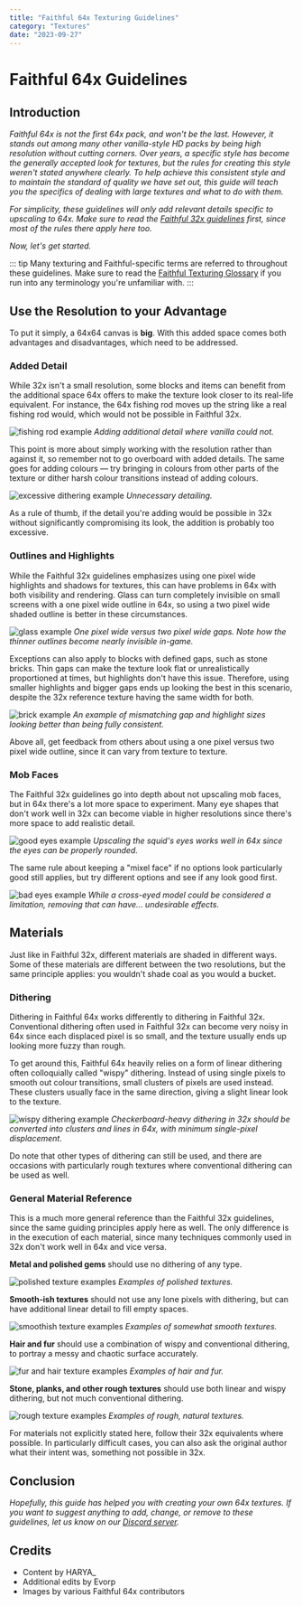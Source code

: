 ```yaml
---
title: "Faithful 64x Texturing Guidelines"
category: "Textures"
date: "2023-09-27"
---
```


# Faithful 64x Guidelines

## Introduction

*Faithful 64x is not the first 64x pack, and won't be the last. However, it stands out among many other vanilla-style HD packs by being high resolution without cutting corners. Over years, a specific style has become the generally accepted look for textures, but the rules for creating this style weren't stated anywhere clearly. To help achieve this consistent style and to maintain the standard of quality we have set out, this guide will teach you the specifics of dealing with large textures and what to do with them.*

*For simplicity, these guidelines will only add relevant details specific to upscaling to 64x. Make sure to read the [Faithful 32x guidelines](/pages/textures/f32-texturing-guidelines) first, since most of the rules there apply here too.*

*Now, let's get started.*

::: tip
Many texturing and Faithful-specific terms are referred to throughout these guidelines. Make sure to read the [Faithful Texturing Glossary](/pages/textures/glossary) if you run into any terminology you're unfamiliar with.
:::

## Use the Resolution to your Advantage

To put it simply, a 64x64 canvas is **big**. With this added space comes both advantages and disadvantages, which need to be addressed.

### Added Detail

While 32x isn't a small resolution, some blocks and items can benefit from the additional space 64x offers to make the texture look closer to its real-life equivalent. For instance, the 64x fishing rod moves up the string like a real fishing rod would, which would not be possible in Faithful 32x.

<img src="/images/textures/f64-texturing-guidelines/fishing_rod.png" alt="fishing rod example" class="center">
<i class="center">Adding additional detail where vanilla could not.</i>

This point is more about simply working with the resolution rather than against it, so remember not to go overboard with added details. The same goes for adding colours — try bringing in colours from other parts of the texture or dither harsh colour transitions instead of adding colours.

<img src="/images/textures/f64-texturing-guidelines/fermented_spider_eye.png" alt="excessive dithering example" class="center">
<i class="center">Unnecessary detailing.</i>

As a rule of thumb, if the detail you're adding would be possible in 32x without significantly compromising its look, the addition is probably too excessive.

### Outlines and Highlights

While the Faithful 32x guidelines emphasizes using one pixel wide highlights and shadows for textures, this can have problems in 64x with both visibility and rendering. Glass can turn completely invisible on small screens with a one pixel wide outline in 64x, so using a two pixel wide shaded outline is better in these circumstances.

<img src="/images/textures/f64-texturing-guidelines/glass.png" alt="glass example" class="center">
<i class="center">One pixel wide versus two pixel wide gaps. Note how the thinner outlines become nearly invisible in-game.</i>

Exceptions can also apply to blocks with defined gaps, such as stone bricks. Thin gaps can make the texture look flat or unrealistically proportioned at times, but highlights don't have this issue. Therefore, using smaller highlights and bigger gaps ends up looking the best in this scenario, despite the 32x reference texture having the same width for both.

<img src="/images/textures/f64-texturing-guidelines/stone_bricks.png" alt="brick example" class="center">
<i class="center">An example of mismatching gap and highlight sizes looking better than being fully consistent.</i>

Above all, get feedback from others about using a one pixel versus two pixel wide outline, since it can vary from texture to texture.

### Mob Faces

The Faithful 32x guidelines go into depth about not upscaling mob faces, but in 64x there's a lot more space to experiment. Many eye shapes that don't work well in 32x can become viable in higher resolutions since there's more space to add realistic detail.

<img src="/images/textures/f64-texturing-guidelines/squid_eyes.png" alt="good eyes example" class="center">
<i class="center">Upscaling the squid's eyes works well in 64x since the eyes can be properly rounded.</i>

The same rule about keeping a "mixel face" if no options look particularly good still applies, but try different options and see if any look good first.

<img src="/images/textures/f64-texturing-guidelines/villager_eyes.png" alt="bad eyes example" class="center">
<i class="center">While a cross-eyed model could be considered a limitation, removing that can have... undesirable effects.</i>

## Materials

Just like in Faithful 32x, different materials are shaded in different ways. Some of these materials are different between the two resolutions, but the same principle applies: you wouldn't shade coal as you would a bucket.

### Dithering

Dithering in Faithful 64x works differently to dithering in Faithful 32x. Conventional dithering often used in Faithful 32x can become very noisy in 64x since each displaced pixel is so small, and the texture usually ends up looking more fuzzy than rough.

To get around this, Faithful 64x heavily relies on a form of linear dithering often colloquially called "wispy" dithering. Instead of using single pixels to smooth out colour transitions, small clusters of pixels are used instead. These clusters usually face in the same direction, giving a slight linear look to the texture.

<img src="/images/textures/f64-texturing-guidelines/linear_dithering.png" alt="wispy dithering example" class="center">
<i class="center">Checkerboard-heavy dithering in 32x should be converted into clusters and lines in 64x, with minimum single-pixel displacement.</i>

Do note that other types of dithering can still be used, and there are occasions with particularly rough textures where conventional dithering can be used as well.

### General Material Reference

This is a much more general reference than the Faithful 32x guidelines, since the same guiding principles apply here as well. The only difference is in the execution of each material, since many techniques commonly used in 32x don't work well in 64x and vice versa.

**Metal and polished gems** should use no dithering of any type.

<img src="/images/textures/f64-texturing-guidelines/polished.png" alt="polished texture examples" class="center">
<i class="center">Examples of polished textures.</i>

**Smooth-ish textures** should not use any lone pixels with dithering, but can have additional linear detail to fill empty spaces.

<img src="/images/textures/f64-texturing-guidelines/smooth.png" alt="smoothish texture examples" class="center">
<i class="center">Examples of somewhat smooth textures.</i>

**Hair and fur** should use a combination of wispy and conventional dithering, to portray a messy and chaotic surface accurately.

<img src="/images/textures/f64-texturing-guidelines/fur.png" alt="fur and hair texture examples" class="center">
<i class="center">Examples of hair and fur.</i>

**Stone, planks, and other rough textures** should use both linear and wispy dithering, but not much conventional dithering.

<img src="/images/textures/f64-texturing-guidelines/rough.png" alt="rough texture examples" class="center">
<i class="center">Examples of rough, natural textures.</i>

For materials not explicitly stated here, follow their 32x equivalents where possible. In particularly difficult cases, you can also ask the original author what their intent was, something not possible in 32x.

## Conclusion

*Hopefully, this guide has helped you with creating your own 64x textures. If you want to suggest anything to add, change, or remove to these guidelines, let us know on our [Discord server](https://discord.gg/sN9YRQbBv7).*

## Credits

- Content by HARYA_
- Additional edits by Evorp
- Images by various Faithful 64x contributors